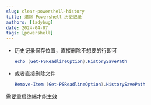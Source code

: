 ```yaml
---
slug: clear-powershell-history
title: 清除 Powershell 历史记录
authors: [1adybug]
date: 2024-04-07
tags: [powershell]
---
```


-   历史记录保存位置，直接删除不想要的行即可

    ```powershell
    echo (Get-PSReadlineOption).HistorySavePath
    ```

-   或者直接删除文件

    ```powershell
    Remove-Item (Get-PSReadlineOption).HistorySavePath
    ```

需要重启终端才能生效
